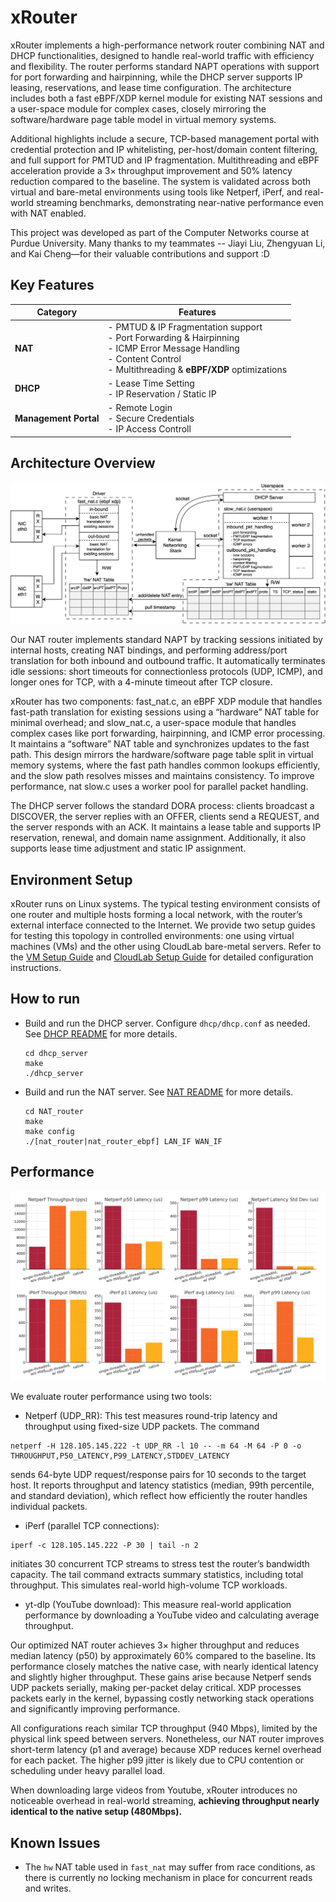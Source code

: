 # xRouter
xRouter implements a high-performance network router combining NAT and DHCP functionalities, designed to handle real-world traffic with efficiency and flexibility. The router performs standard NAPT operations with support for port forwarding and hairpinning, while the DHCP server supports IP leasing, reservations, and lease time configuration. The architecture includes both a fast eBPF/XDP kernel module for existing NAT sessions and a user-space module for complex cases, closely mirroring the software/hardware page table model in virtual memory systems.

Additional highlights include a secure, TCP-based management portal with credential protection and IP whitelisting, per-host/domain content filtering, and full support for PMTUD and IP fragmentation. Multithreading and eBPF acceleration provide a 3× throughput improvement and 50% latency reduction compared to the baseline. The system is validated across both virtual and bare-metal environments using tools like Netperf, iPerf, and real-world streaming benchmarks, demonstrating near-native performance even with NAT enabled.

This project was developed as part of the Computer Networks course at Purdue University. Many thanks to my teammates -- Jiayi Liu, Zhengyuan Li, and Kai Cheng—for their valuable contributions and support :D

## Key Features
| Category              | Features       |
|-----------------------|---------------------------|
| **NAT**               | - PMTUD & IP Fragmentation support<br>- Port Forwarding & Hairpinning<br>- ICMP Error Message Handling<br>- Content Control<br>- Multithreading & **eBPF/XDP** optimizations               |
| **DHCP**              | - Lease Time Setting <br>- IP Reservation / Static IP        |
| **Management Portal** | - Remote Login<br>- Secure Credentials<br>- IP Access Controll    |

## Architecture Overview
![overview](https://github.com/qiling07/xrouter/blob/main/architecture.png)

Our NAT router implements standard NAPT by tracking sessions initiated by internal hosts, creating NAT bindings, and performing address/port translation for both inbound and outbound traffic. It automatically terminates idle sessions: short timeouts for connectionless protocols (UDP, ICMP), and longer ones for TCP, with a 4-minute timeout after TCP closure. 

xRouter has two components: fast_nat.c, an eBPF XDP module that handles fast-path translation for existing sessions using a “hardware” NAT table for minimal overhead; and slow_nat.c, a user-space module that handles complex cases like port forwarding, hairpinning, and ICMP error processing. It maintains a “software” NAT table and synchronizes updates to the fast path. This design mirrors the hardware/software page table split in virtual memory systems, where the fast path handles common lookups efficiently, and the slow path resolves misses and maintains consistency. To improve performance, nat slow.c uses a worker pool for parallel packet handling.

The DHCP server follows the standard DORA process: clients broadcast a DISCOVER, the server replies with an OFFER, clients send a REQUEST, and the server responds with an ACK. It maintains a lease table and supports IP reservation, renewal, and domain name assignment. Additionally, it also supports lease time adjustment and static IP assignment.

## Environment Setup
xRouter runs on Linux systems. The typical testing environment consists of one router and multiple hosts forming a local network, with the router’s external interface connected to the Internet. We provide two setup guides for testing this topology in controlled environments: one using virtual machines (VMs) and the other using CloudLab bare-metal servers. Refer to the [VM Setup Guide](https://github.com/qiling07/xrouter/blob/main/environment-setup/vm_setup.md) and [CloudLab Setup Guide](https://github.com/qiling07/xrouter/blob/main/environment-setup/cloudlab_setup.md) for detailed configuration instructions.

## How to run
- Build and run the DHCP server. Configure `dhcp/dhcp.conf` as needed. See [DHCP README](https://github.com/qiling07/xrouter/blob/main/dhcp/README.md) for more details.
  ```
  cd dhcp_server
  make
  ./dhcp_server
  ```
- Build and run the NAT server. See [NAT README](https://github.com/qiling07/xrouter/blob/main/nat/README.md) for more details.
  ```
  cd NAT_router
  make
  make config
  ./[nat_router|nat_router_ebpf] LAN_IF WAN_IF
  ```
   
## Performance
![overview](https://github.com/qiling07/xrouter/blob/main/benchmark.png)

We evaluate router performance using two tools:
- Netperf (UDP_RR): This test measures round-trip latency and throughput using fixed-size UDP packets. The command
```
netperf -H 128.105.145.222 -t UDP_RR -l 10 -- -m 64 -M 64 -P 0 -o THROUGHPUT,P50_LATENCY,P99_LATENCY,STDDEV_LATENCY
```
sends 64-byte UDP request/response pairs for 10 seconds to the target host. It reports throughput and latency statistics (median, 99th percentile, and standard deviation), which reflect how efficiently the router handles individual packets.


- iPerf (parallel TCP connections):
```
iperf -c 128.105.145.222 -P 30 | tail -n 2
```
initiates 30 concurrent TCP streams to stress test the router’s bandwidth capacity. The tail command extracts summary statistics, including total throughput. This simulates real-world high-volume TCP workloads.

- yt-dlp (YouTube download): This measure real-world application performance by downloading a YouTube video and calculating average throughput.

Our optimized NAT router achieves 3× higher throughput and reduces median latency (p50) by approximately 60% compared
to the baseline. Its performance closely matches the native case, with nearly identical latency and slightly higher
throughput. These gains arise because Netperf sends UDP packets serially, making per-packet delay critical. XDP processes packets early in the kernel, bypassing costly networking stack operations and significantly improving performance.

All configurations reach similar TCP throughput (940 Mbps), limited by the physical link speed between servers. Nonetheless, our NAT router improves short-term latency (p1 and average) because XDP reduces kernel overhead for each packet. The higher p99 jitter is likely due to CPU contention or scheduling under heavy parallel load.

When downloading large videos from Youtube, xRouter introduces no noticeable overhead in real-world streaming, **achieving throughput nearly identical to the native setup (480Mbps).**

## Known Issues
- The `hw` NAT table used in `fast_nat` may suffer from race conditions, as there is currently no locking mechanism in place for concurrent reads and writes.
